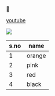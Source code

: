 🙂

[youtube](www.youtube.com)

![](https://media.istockphoto.com/photos/colored-powder-explosion-on-black-background-picture-id1057506940?k=20&m=1057506940&s=612x612&w=0&h=3j5EA6YFVg3q-laNqTGtLxfCKVR3_o6gcVZZseNaWGk=)

s.no|name
----|----
1|orange
2|pink
3|red
4|black
